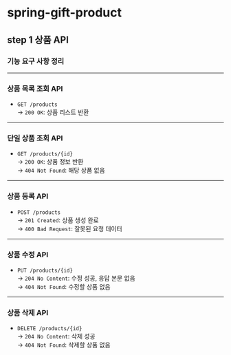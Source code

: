 # spring-gift-product

## step 1 상품 API  
### 기능 요구 사항 정리

---

### 상품 목록 조회 API  
- `GET /products`  
  → `200 OK`: 상품 리스트 반환  

---

### 단일 상품 조회 API  
- `GET /products/{id}`  
  → `200 OK`: 상품 정보 반환  
  → `404 Not Found`: 해당 상품 없음  

---

### 상품 등록 API  
- `POST /products`  
  → `201 Created`: 상품 생성 완료  
  → `400 Bad Request`: 잘못된 요청 데이터  

---

### 상품 수정 API  
- `PUT /products/{id}`  
  → `204 No Content`: 수정 성공, 응답 본문 없음  
  → `404 Not Found`: 수정할 상품 없음  

---

### 상품 삭제 API  
- `DELETE /products/{id}`  
  → `204 No Content`: 삭제 성공  
  → `404 Not Found`: 삭제할 상품 없음

